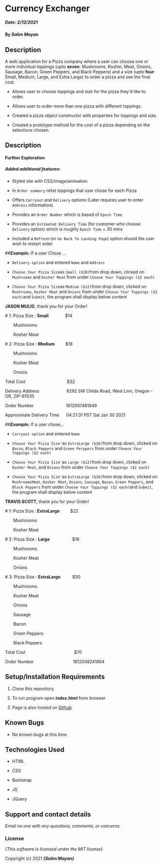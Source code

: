 # Currency Exchanger

##### Date: **2/12/2021**

#### By **_Salim Mayan_**

## Description

A web application for a Pizza company where a user can choose one or more individual toppings (upto **seven**: Mushrooms, Kosher, Meat, Onions, Sausage, Bacon, Green Peppers, and Black Peppers) and a size (upto **four**: Small, Medium, Large, and Extra Large) to order a pizza and see the final cost.

- Allows user to choose toppings and size for the pizza they'd like to order.

- Allows user to order more than one pizza with different toppings.

- Created a pizza object constructor with properties for toppings and size.

- Created a prototype method for the cost of a pizza depending on the selections chosen.

## Description

#### Further Exploration

##### Added additional features:

- Styled site with CSS/image/animation.

- In `Order summary` relist toppings that user chose for each Pizza

- Offers `Carryout` and `Delivery` options (Later requires user to enter `Address` information).

- Provides an `Order Number` which is based of `Epoch Time`

- Provides an `Estimated Delivery Time` (for customer who choose `Delivery` option) which is roughly `Epoch Time` + 30 mins

- Included a `Refresh` (or `Go Back To Landing Page`) option should the user wish to restart order

##_**Example:**_ If a user Chose ...

*  `Delivery option` and entered `Name` and `Address`

*  `Choose Your Pizza Size`as `Small ($10)`from drop down, clicked on `Mushrooms` and `Kosher Meat` from under `Choose Your Toppings ($2 each)`

*  `Choose Your Pizza Size`as `Medium ($12)`from drop down, clicked on `Mushrooms`, `Kosher Meat` and `Onions` from under `Choose Your Toppings ($2 each)`and `Submit`, the program shall display below content

**JASON MULIG**, thank you for your Order!

\# 1: Pizza Size : **Small**  &nbsp;  &nbsp;  &nbsp;&nbsp;  &nbsp;  &nbsp;  &nbsp;&nbsp;$14

&nbsp;  &nbsp;  &nbsp;  &nbsp;Mushrooms

&nbsp;  &nbsp;  &nbsp;  &nbsp;Kosher Meat

\# 2: Pizza Size : **Medium**  &nbsp;  &nbsp;  &nbsp;  &nbsp;&nbsp;$18

&nbsp;  &nbsp;  &nbsp;  &nbsp;Mushrooms

&nbsp;  &nbsp;  &nbsp;  &nbsp;Kosher Meat

&nbsp;  &nbsp;  &nbsp;  &nbsp;Onions

Total Cost &nbsp;  &nbsp;  &nbsp;  &nbsp;  &nbsp;  &nbsp;  &nbsp;  &nbsp;&nbsp;  &nbsp;  &nbsp;  &nbsp;&nbsp;&nbsp;  &nbsp;  &nbsp;  &nbsp;&nbsp;  &nbsp; $32

Delivery Address&nbsp;  &nbsp;&nbsp;  &nbsp;  &nbsp;  &nbsp;  &nbsp;&nbsp;  &nbsp;  &nbsp;  &nbsp;&nbsp;  &nbsp; 8292 SW Childs Road, West Linn, Oregon - OR, ZIP-97035

Order Number &nbsp;  &nbsp;  &nbsp;&nbsp;&nbsp;  &nbsp;  &nbsp;  &nbsp;  &nbsp;&nbsp;  &nbsp;  &nbsp;  &nbsp;&nbsp;  &nbsp; 1612007491849

Approximate Delivery Time&nbsp;  &nbsp;  &nbsp;&nbsp;04:21:31 PST Sat Jan 30 2021

##_**Example:**_ If a user chose...

*  `Carryout option` and entered `Name`

*  `Choose Your Pizza Size'`as `ExtraLarge ($16)`from drop down, clicked on `Bacon`, `Black Peppers` and `Green Perppers` from under `Choose Your Toppings ($2 each)`

*  `Choose Your Pizza Size'`as `Large ($12)`from drop down, clicked on `Kosher Meat`, and `Onions` from under `Choose Your Toppings ($2 each)`

*  `Choose Your Pizza Size'`as `ExtraLarge ($16)`from drop down, clicked on `MushroomsMeat`, `Kosher Meat`, `Onions`, `Sausage`, `Bacon`, `Green Peppers`, and `Black Peppers` from under `Choose Your Toppings ($2 each)`and `Submit`, the program shall display below content

**TRAVIS SCOTT**, thank you for your Order!

\# 1: Pizza Size : **ExtraLarge**  &nbsp;  &nbsp;  &nbsp;  &nbsp;&nbsp;$22

&nbsp;  &nbsp;  &nbsp;  &nbsp;Mushrooms

&nbsp;  &nbsp;  &nbsp;  &nbsp;Kosher Meat

\# 2: Pizza Size : **Large**  &nbsp;  &nbsp;  &nbsp;  &nbsp;  &nbsp;  &nbsp;&nbsp;&nbsp;&nbsp;&nbsp;&nbsp;&nbsp;&nbsp;$18

&nbsp;  &nbsp;  &nbsp;  &nbsp;Mushrooms

&nbsp;  &nbsp;  &nbsp;  &nbsp;Kosher Meat

&nbsp;  &nbsp;  &nbsp;  &nbsp;Onions

\# 3: Pizza Size : **ExtraLarge**  &nbsp;  &nbsp;  &nbsp;  &nbsp;  &nbsp;$30

&nbsp;  &nbsp;  &nbsp;  &nbsp;Mushrooms

&nbsp;  &nbsp;  &nbsp;  &nbsp;Kosher Meat

&nbsp;  &nbsp;  &nbsp;  &nbsp;Onions

&nbsp;  &nbsp;  &nbsp;  &nbsp;Sausage

&nbsp;  &nbsp;  &nbsp;  &nbsp;Bacon

&nbsp;  &nbsp;  &nbsp;  &nbsp;Green Peppers

&nbsp;  &nbsp;  &nbsp;  &nbsp;Black Peppers

Total Cost &nbsp;  &nbsp;  &nbsp;  &nbsp;  &nbsp;  &nbsp;  &nbsp;  &nbsp;  &nbsp;  &nbsp;  &nbsp;  &nbsp;  &nbsp;&nbsp;  &nbsp;  &nbsp;  &nbsp;&nbsp;&nbsp;  &nbsp;  &nbsp;  &nbsp;$70

Order Number &nbsp;  &nbsp;  &nbsp;  &nbsp;  &nbsp;  &nbsp;  &nbsp;  &nbsp;  &nbsp;  &nbsp;  &nbsp;  &nbsp;&nbsp;  &nbsp;  &nbsp;  &nbsp;&nbsp;&nbsp;1612008241664

## Setup/Installation Requirements

1. Clone this repository.

2. To run program open **_index.html_** from browser

3. Page is also hosted on [Github](https://rekjal.github.io/pizza-Parlor-E2-WW4)

## Known Bugs

* No known bugs at this time.

## Technologies Used

* HTML

* CSS

* Bootstrap

* JS

* JQuery

## Support and contact details

_Email no one with any questions, comments, or concerns._

### License

*{This software is licensed under the MIT license}*

Copyright (c) 2021 **_{Salim Mayan}_**